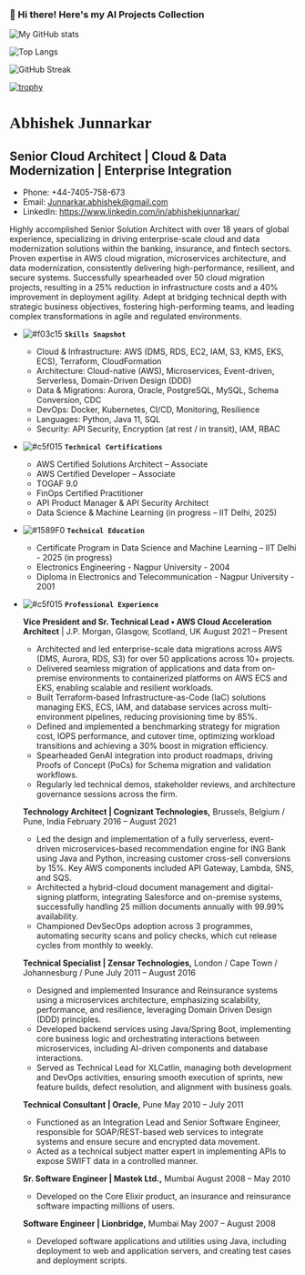 ### 👋 Hi there! Here's my AI Projects Collection

![My GitHub stats](https://github-readme-stats.vercel.app/api?username=AbhishekJunnarkar&show_icons=true&theme=radical)

![Top Langs](https://github-readme-stats.vercel.app/api/top-langs/?username=AbhishekJunnarkar&layout=compact)

![GitHub Streak](https://github-readme-streak-stats.herokuapp.com/?user=AbhishekJunnarkar)

[![trophy](https://github-profile-trophy.vercel.app/?username=AbhishekJunnarkar)](https://github.com/ryo-ma/github-profile-trophy)


# <span style="font-family: 'Lucida Console';">Abhishek Junnarkar</span>

## Senior Cloud Architect | Cloud & Data Modernization | Enterprise Integration

- Phone: +44-7405-758-673 
- Email: Junnarkar.abhishek@gmail.com 
- LinkedIn: https://www.linkedin.com/in/abhishekjunnarkar/

Highly accomplished Senior Solution Architect with over 18 years of global experience, specializing in driving enterprise-scale cloud and data modernization solutions within the banking, insurance, and fintech sectors. Proven expertise in AWS cloud migration, microservices architecture, and data modernization, consistently delivering high-performance, resilient, and secure systems. Successfully spearheaded over 50 cloud migration projects, resulting in a 25% reduction in infrastructure costs and a 40% improvement in deployment agility. Adept at bridging technical depth with strategic business objectives, fostering high-performing teams, and leading complex transformations in agile and regulated environments.


- ![#f03c15](https://via.placeholder.com/15/f03c15/000000?text=+) **`Skills Snapshot`**

    - Cloud & Infrastructure: AWS (DMS, RDS, EC2, IAM, S3, KMS, EKS, ECS), Terraform, CloudFormation
    - Architecture: Cloud-native (AWS), Microservices, Event-driven, Serverless, Domain-Driven Design (DDD)
    - Data & Migrations: Aurora, Oracle, PostgreSQL, MySQL, Schema Conversion, CDC
    - DevOps: Docker, Kubernetes, CI/CD, Monitoring, Resilience
    - Languages: Python, Java 11, SQL
    - Security: API Security, Encryption (at rest / in transit), IAM, RBAC

 
- ![#c5f015](https://via.placeholder.com/15/c5f015/000000?text=+) **`Technical Certifications`**

    - AWS Certified Solutions Architect – Associate
    - AWS Certified Developer – Associate
    - TOGAF 9.0
    - FinOps Certified Practitioner
    - API Product Manager & API Security Architect
    - Data Science & Machine Learning (in progress – IIT Delhi, 2025)

  
- ![#1589F0](https://via.placeholder.com/15/1589F0/000000?text=+) **`Technical Education`**

    - Certificate Program in Data Science and Machine Learning – IIT Delhi - 2025 (in progress)
    - Electronics Engineering - Nagpur University - 2004
    - Diploma in Electronics and Telecommunication - Nagpur University - 2001

- ![#c5f015](https://via.placeholder.com/15/c5f015/000000?text=+) **`Professional Experience`**

  **Vice President and Sr. Technical Lead • AWS Cloud Acceleration Architect** | J.P. Morgan, Glasgow, Scotland, UK August 2021 – Present

     - Architected and led enterprise-scale data migrations across AWS (DMS, Aurora, RDS, S3) for over 50 applications across 10+ projects.
     - Delivered seamless migration of applications and data from on-premise environments to containerized platforms on AWS ECS and EKS, enabling scalable and resilient workloads.
     - Built Terraform-based Infrastructure-as-Code (IaC) solutions managing EKS, ECS, IAM, and database services across multi-environment pipelines, reducing provisioning time by 85%.
     - Defined and implemented a benchmarking strategy for migration cost, IOPS performance, and cutover time, optimizing workload transitions and achieving a 30% boost in migration efficiency.
     - Spearheaded GenAI integration into product roadmaps, driving Proofs of Concept (PoCs) for Schema migration and validation workflows.
     - Regularly led technical demos, stakeholder reviews, and architecture governance sessions across the firm.
 
   **Technology Architect | Cognizant Technologies,** Brussels, Belgium / Pune, India February 2016 – August 2021

     - Led the design and implementation of a fully serverless, event-driven microservices-based recommendation engine for ING Bank using Java and Python, increasing customer cross-sell conversions by 15%. Key AWS components included API Gateway, Lambda, SNS, and SQS.
     - Architected a hybrid-cloud document management and digital-signing platform, integrating Salesforce and on-premise systems, successfully handling 25 million documents annually with 99.99% availability.
     - Championed DevSecOps adoption across 3 programmes, automating security scans and policy checks, which cut release cycles from monthly to weekly.

   **Technical Specialist | Zensar Technologies,** London / Cape Town / Johannesburg / Pune July 2011 – August 2016

     - Designed and implemented Insurance and Reinsurance systems using a microservices architecture, emphasizing scalability, performance, and resilience, leveraging Domain Driven Design (DDD) principles.
     - Developed backend services using Java/Spring Boot, implementing core business logic and orchestrating interactions between microservices, including AI-driven components and database interactions.
     - Served as Technical Lead for XLCatlin, managing both development and DevOps activities, ensuring smooth execution of sprints, new feature builds, defect resolution, and alignment with business goals.


   **Technical Consultant | Oracle,** Pune May 2010 – July 2011
    - Functioned as an Integration Lead and Senior Software Engineer, responsible for SOAP/REST-based web services to integrate systems and ensure secure and encrypted data movement.
    - Acted as a technical subject matter expert in implementing APIs to expose SWIFT data in a controlled manner.


   **Sr. Software Engineer | Mastek Ltd.,** Mumbai August 2008 – May 2010
    - Developed on the Core Elixir product, an insurance and reinsurance software impacting millions of users.

   **Software Engineer | Lionbridge,** Mumbai May 2007 – August 2008
    - Developed software applications and utilities using Java, including deployment to web and application servers, and creating test cases and deployment scripts.


